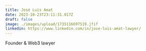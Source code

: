 ```yaml
---
title: José Luis Amat
date: 2023-10-23T23:11:31.017Z
draft: false
image: ./images/upload/1735116697519.jfif
linkedin: https://www.linkedin.com/in/jose-luis-amat-lawyer/
---
```

Founder & Web3 lawyer
